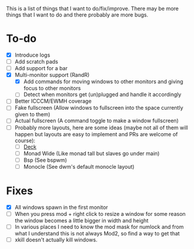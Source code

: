This is a list of things that I want to do/fix/improve. There may be more things that I want to do and there probably are more bugs. 

# To-do
- [X] Introduce logs
- [ ] Add scratch pads
- [ ] Add support for a bar
- [X] Multi-monitor support (RandR)
  - [X] Add commands for moving windows to other monitors and giving focus to other monitors
  - [ ] Detect when monitors get (un)plugged and handle it accordingly
- [ ] Better ICCCM/EWMH coverage
- [ ] Fake fullscreen (Allow windows to fullscreen into the space currently given to them)
- [ ] Actual fullscreen (A command toggle to make a window fullscreen)
- [ ] Probably more layouts, here are some ideas 
  (maybe not all of them will happen but layouts are easy to implement and PRs are welcome of course):
  - [ ] [Deck](https://dwm.suckless.org/patches/deck)
  - [ ] Monad Wide (Like monad tall but slaves go under main)
  - [ ] Bsp (See bspwm)
  - [ ] Monocle (See dwm's default monocle layout)

# Fixes
- [X] All windows spawn in the first monitor
- [ ] When you press mod + right click to resize a window for some reason the window becomes a little bigger in width and height
- [ ] In various places I need to know the mod mask for numlock and from what I understand this is not always Mod2,
so find a way to get that
- [ ] xkill doesn't actually kill windows.
